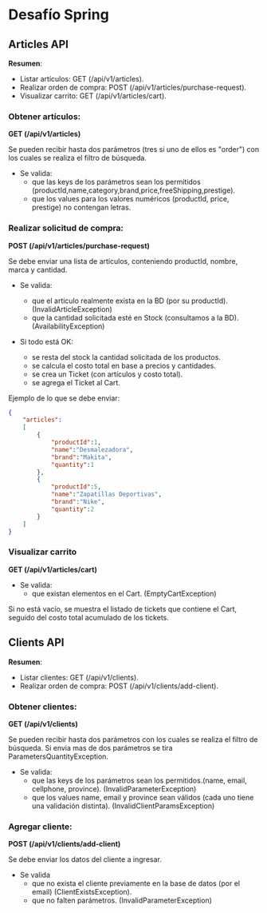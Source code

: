# Desafío Spring



## Articles API

__Resumen__:
- Listar artículos: GET (/api/v1/articles).
- Realizar orden de compra: POST (/api/v1/articles/purchase-request).
- Visualizar carrito: GET (/api/v1/articles/cart).

### Obtener artículos:

__GET (/api/v1/articles)__

Se pueden recibir hasta dos parámetros (tres si uno de ellos es "order") con los cuales se realiza el filtro de búsqueda.
- Se valida:
    - que las keys de los parámetros sean los permitidos (productId,name,category,brand,price,freeShipping,prestige).
    - que los values para los valores numéricos (productId, price, prestige) no contengan letras.

### Realizar solicitud de compra:
__POST (/api/v1/articles/purchase-request)__

Se debe enviar una lista de artículos, conteniendo productId, nombre, marca y cantidad.

- Se valida:
    - que el articulo realmente exista en la BD (por su productId). (InvalidArticleException)
    - que la cantidad solicitada esté en Stock (consultamos a la BD). (AvailabilityException)

- Si todo está OK:
    - se resta del stock la cantidad solicitada de los productos.
    - se calcula el costo total en base a precios y cantidades.
    - se crea un Ticket (con artículos y costo total).
    - se agrega el Ticket al Cart.

Ejemplo de lo que se debe enviar:

```json
{
    "articles":
    [
        {
            "productId":1,
            "name":"Desmalezadora",
            "brand":"Makita",
            "quantity":1
        },
        {
            "productId":5,
            "name":"Zapatillas Deportivas",
            "brand":"Nike",
            "quantity":2
        }
    ]
}
```


### Visualizar carrito
__GET (/api/v1/articles/cart)__

- Se valida:
    - que existan elementos en el Cart. (EmptyCartException)

Si no está vacío, se muestra el listado de tickets que contiene el Cart, seguido del costo total acumulado de los tickets.

## Clients API

__Resumen__:
- Listar clientes: GET (/api/v1/clients).
- Realizar orden de compra: POST (/api/v1/clients/add-client).

### Obtener clientes:
__GET (/api/v1/clients)__

Se pueden recibir hasta dos parámetros con los cuales se realiza el filtro de búsqueda.
Si envia mas de dos parámetros se tira ParametersQuantityException.
- Se valida:
    - que las keys de los parámetros sean los permitidos.(name, email, cellphone, province). (InvalidParameterException)
    - que los values name, email y province sean válidos (cada uno tiene una validación distinta). (InvalidClientParamsException)

### Agregar cliente:
__POST (/api/v1/clients/add-client)__

Se debe enviar los datos del cliente a ingresar.
- Se valida
    - que no exista el cliente previamente en la base de datos (por el email) (ClientExistsException).
    - que no falten parámetros. (InvalidParameterException)